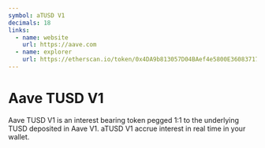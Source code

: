 ```yaml
---
symbol: aTUSD V1
decimals: 18
links:
  - name: website
    url: https://aave.com
  - name: explorer
    url: https://etherscan.io/token/0x4DA9b813057D04BAef4e5800E36083717b4a0341
---
```


# Aave TUSD V1

Aave TUSD V1 is an interest bearing token pegged 1:1 to the underlying TUSD deposited in Aave V1. aTUSD V1 accrue interest in real time in your wallet.
